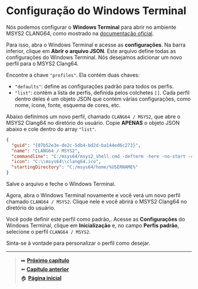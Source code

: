 # Configuração do Windows Terminal

Nós podemos configurar o **Windows Terminal** para abrir no ambiente MSYS2 CLANG64, como mostrado na [documentação oficial](https://www.msys2.org/docs/terminals/).

Para isso, abra o Windows Terminal e acesse as **configurações**.
Na barra inferior, clique em **Abrir o arquivo JSON**.
Este arquivo define todas as configurações do Windows Terminal.
Nós desejamos adicionar um novo perfil para o MSYS2 Clang64.

Encontre a chave `"profiles"`.
Ela contém duas chaves:

- `"defaults"`: define as configurações padrão para todos os perfis.
- `"list"`: contém a lista de perfis, definida pelos colchetes `[]`.
  Cada perfil dentro deles é um objeto JSON que contém várias configurações, como nome, ícone, fonte, esquema de cores, etc.

Abaixo definimos um novo perfil, chamado `CLANG64 / MSYS2`, que abre o MSYS2 Clang64 no diretório do usuário.
Copie **APENAS** o objeto JSON abaixo e cole dentro do array `"list"`.

```json
{
  "guid": "{07b52e3e-de2c-5db4-bd2d-ba144ed6c273}",
  "name": "CLANG64 / MSYS2",
  "commandline": "C:/msys64/msys2_shell.cmd -defterm -here -no-start -clang64 -shell zsh",
  "icon": "C:\\msys64\\clang64.ico",
  "startingDirectory": "C:/msys64/home/%USERNAME%"
}
```

Salve o arquivo e feche o Windows Terminal.

Agora, abra o Windows Terminal novamente e você verá um novo perfil chamado `CLANG64 / MSYS2`.
Clique nele e você abrirá o MSYS2 Clang64 no diretório do usuário.

Você pode definir este perfil como padrão,.
Acesse as **Configurações** do Windows Terminal, clique em **Inicialização** e, no campo **Perfis padrão**, selecione o perfil `CLANG64 / MSYS2`.

Sinta-se à vontade para personalizar o perfil como desejar.

---

> ➡️ [**Próximo capítulo**](/chapters/git.md)\
> ⬅️ [**Capítulo anterior**](/chapters/zsh.md)\
> 🏠 [**Página inicial**](/README.md)

